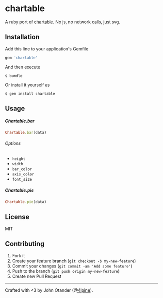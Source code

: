 # chartable

A ruby port of [chartable](https://github.com/jxnblk/chartable).
No js, no network calls, just svg.

## Installation

Add this line to your application's Gemfile

```ruby
gem 'chartable'
```

And then execute

    $ bundle

Or install it yourself as

    $ gem install chartable

## Usage

##### Chartable.bar

```rb
Chartable.bar(data)
```

###### Options

- `height`
- `width`
- `bar_color`
- `axis_color`
- `font_size`

##### Chartable.pie

```rb
Chartable.pie(data)
```

## License

MIT

## Contributing

1. Fork it
2. Create your feature branch (`git checkout -b my-new-feature`)
3. Commit your changes (`git commit -am 'Add some feature'`)
4. Push to the branch (`git push origin my-new-feature`)
5. Create new Pull Request

***

  Crafted with <3 by John Otander ([@4lpine](https://twitter.com/4lpine)).
